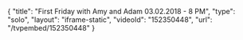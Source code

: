 {
    "title": "First Friday with Amy and Adam 03.02.2018 - 8 PM",
    "type": "solo",
    "layout": "iframe-static",
    "videoId": "152350448",
    "url": "\/tvpembed\/152350448"
}